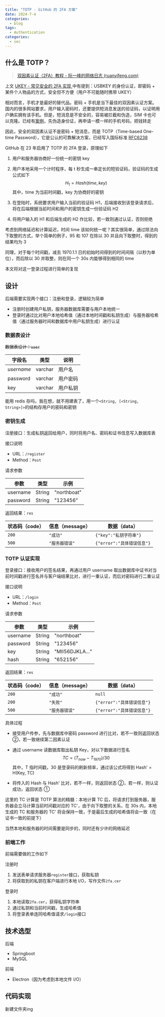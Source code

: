 ```yaml
---
title: "TOTP - GitHub 的 2FA 方案"
date: 2024-7-4
categories:
  - blog
tags:
  - Authentication
categories:
  - sec
---
```


## 什么是 TOTP？

> [双因素认证（2FA）教程 - 阮一峰的网络日志 (ruanyifeng.com)](https://ruanyifeng.com/blog/2017/11/2fa-tutorial.html)
>

上文 [UKEY - 常见安全的 2FA 实现 ](/docs/sec/auth/2fa/2fa-bank-ukey-auth)中有提到：USBKEY 的身份认证，即密码 + 某件个人物品的方式，安全但不方便（用户不可能随时携带 UKEY）

相对而言，手机才是最好的替代品。密码 + 手机是当下最佳的双因素认证方案。国内的很多网站要求，用户输入密码时，还要提供短消息发送的验证码，以证明用户确实拥有该手机。但是，短消息是不安全的，容易被拦截和伪造，SIM 卡也可以克隆。已经有[案例](http://media.people.com.cn/n/2014/0227/c40606-24477072.html)，先伪造身份证，再申请一模一样的手机号码，把钱转走

因此，安全的双因素认证不是密码 + 短消息，而是 TOTP（Time-based One-time Password），它是公认的可靠解决方案，已经写入国际标准 [RFC6238](https://tools.ietf.org/html/rfc6238)

GitHub 在 23 年启用了 TOTP 的 2FA 登录，原理如下

1. 用户和服务器协商好一份统一的密钥 key

2. 用户本地采用一个计时程序，每 t 秒生成一串定长的短验证码，验证码的生成公式如下
   $$
   H_1 = Hash(time, key)
   $$
   其中，time 为当前时间戳，key 为协商好的密钥

3. 在登陆时，系统要求用户输入当前的验证码 H1，后端接收到该登录请求后，将在后端根据当前时间和用户的密钥生成一份验证码 H2

4. 将用户输入的 H1 和后端生成的 H2 作比较，若一致则通过认证，否则拒绝

考虑到网络延迟和计算延迟，时间 time 该如何统一呢？其实很简单，通过除法向下取整的方式，举个简单的例子，95 和 107 在除以 30 并且向下取整时，得到的结果均为 3

同理，对于每个时间戳，减去 1970.1.1 日的初始时间得到的时间间隔（以秒为单位），而后除以 30 并取整，则在同一个 30s 内能够得到相同的 time

本文将对这一登录过程进行简单的复现

## 设计

后端需要实现两个接口：注册和登录，逻辑较为简单

- 注册时创建用户私钥，服务器数据库需要与用户本地统一
- 登录时通过比对用户本地哈希值（通过本地时间戳和私钥生成）与服务器哈希值（通过服务器时间和数据库中用户私钥生成）进行认证

### 数据表设计

~~数据表设计：`user`~~

| 字段名     | 类型    | 说明     |
| ---------- | ------- | -------- |
| *username* | varchar | 用户名   |
| password   | varchar | 用户密码 |
| key        | varchar | 用户私钥 |

能用 redis 存吗，我在想，就不用建表了，用一个`<String, [<String, String>]>`的结构存用户的密码和密钥

### 密钥生成

注册接口：生成私钥返回给用户，同时将用户名、密码和证书信息写入数据库表

接口说明

- URL：`/register`
- Method：`Post`

请求参数

| 参数     | 类型   | 示例        |
| -------- | ------ | ----------- |
| username | String | "northboat" |
| password | String | "123456"    |

返回结果：`res`

| 状态码（code） | 信息（message） | 数据（data）               |
| -------------- | --------------- | -------------------------- |
| `200`          | `"成功"`        | `{"key":"私钥字符串"}`     |
| `500`          | `"服务器错误"`  | `{"error":"具体错误信息"}` |

### TOTP 认证实现

登录接口：接收用户的签名结果，再通过用户 username 取出数据库中证书对当前时间戳进行签名并与客户端结果比对，进行一重认证，而后对密码进行二重认证

接口说明

- URL：`/login`
- Method：`Post`

请求参数

| 参数     | 类型   | 示例            |
| -------- | ------ | --------------- |
| username | String | "northboat"     |
| password | String | "123456"        |
| key      | String | "MII56DJKLA..." |
| hash     | String | "652156"        |

返回结果：`res`

| 状态码（code） | 信息（message） | 数据（data）               |
| -------------- | --------------- | -------------------------- |
| `200`          | `"成功"`        | `null`                     |
| `200`          | `"失败"`        | `{"error":"具体错误信息"}` |
| `500`          | `"服务器错误"`  | `{"error":"具体错误信息"}` |

具体过程

- 接受用户传参，先与数据库中密码 password 进行比对，若不一致则返回状态 ②，若一致继续第二因素认证

- 通过 username 读数据库取出私钥 Key，对以下数据进行签名
  $$
  TC = (T_{now}-T_{1970})/30
  $$
  其中，T 指时间戳，30 是登录码的刷新频率，通过该公式将得到 Hash' = H(Key, TC) 

- 将传入的 Hash 与 Hash' 比对，若不一样，则返回状态 ②，若一样，则认证成功，返回状态 ①

这里的 TC 计算是 TOTP 算法的精髓：本地计算 TC 后，将请求打到服务器，服务器会立马计算当前时间戳对应的 TC'，由于向下取整的关系，在 30s 内，本地生成的 TC 和服务器的 TC' 将会保持一致，于是最后生成的哈希值将会一致（在证书一致的前提下）

当然本地和服务器的时间需要是同步的，同时还有少许的网络延迟

### 前端工作

前端需要做的工作如下

注册时

1. 发送表单请求服务器`register`接口，获取私钥
2. 将获取到的私钥在客户端进行本地 I/O，写作文件`2fa.cer`

登录时

1. 本地读取`2fa.cer`，获得私钥字符串
2. 通过私钥和当前时间戳，生成哈希值
3. 将登录表单连同哈希值请求`/login`接口

## 技术选型

后端

- Springboot
- MySQL

前端

- Electron（因为考虑到本地文件 I/O）

## 代码实现

新建文件夹ing
